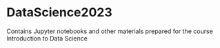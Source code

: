 # DataScience2023
Contains Jupyter notebooks and other materials prepared for the course Introduction to Data Science
